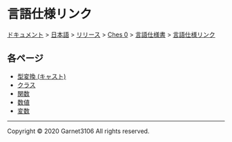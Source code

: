 # 言語仕様リンク

[ドキュメント](../../../../../index.md) > [日本語](../../../../index.md) > [リリース](../../../index.md) > [Ches 0](../../index.md) > [言語仕様書](../index.md) > [言語仕様リンク](./index.md)

## 各ページ

- [型変換 (キャスト)](./cast/index.md)
- [クラス](./class/index.md)
- [関数](./function/index.md)
- [数値](./number/index.md)
- [変数](./variable/index.md)

---

Copyright © 2020 Garnet3106 All rights reserved.
